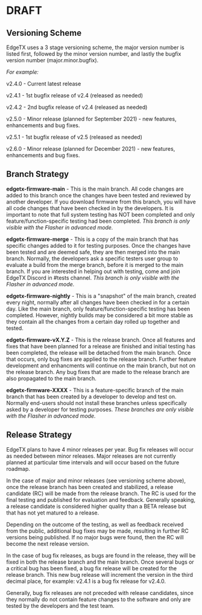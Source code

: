 # DRAFT

## Versioning Scheme

EdgeTX uses a 3 stage versioning scheme, the major version number is listed first, followed by the minor version number, and lastly the bugfix version number (major.minor.bugfix).

*For example:*

v2.4.0 - Current latest release

v2.4.1 - 1st bugfix release of v2.4 (released as needed)

v2.4.2 - 2nd bugfix release of v2.4 (released as needed) 

v2.5.0 - Minor release (planned for September 2021) - new features, enhancements and bug fixes.

v2.5.1 - 1st bugfix release of v2.5 (released as needed)

v2.6.0 - Minor release (planned for December 2021) - new features, enhancements and bug fixes.


## Branch Strategy

**edgetx-firmware-main** - This is the main branch. All code changes are added to this branch once the changes have been tested and reviewed by another developer. If you download firmware from this branch, you will have all code changes that have been checked in by the developers. It is important to note that full system testing has NOT been completed and only feature/function-specific testing had been completed. _This branch is only visible with the Flasher in advanced mode._

**edgetx-firmware-merge** - This is a copy of the main branch that has specific changes added to it for testing purposes. Once the changes have been tested and are deemed safe, they are then merged into the main branch. Normally, the developers ask a specific testers user group to evaluate a build from the merge branch, before it is merged to the main branch. If you are interested in helping out with testing, come and join EdgeTX Discord in #tests channel. _This branch is only visible with the Flasher in advanced mode._

**edgetx-firmware-nightly** - This is a "snapshot" of the main branch, created every night, normally after all changes have been checked in for a certain day. Like the main branch, only feature/function-specific testing has been completed. However, nightly builds may be considered a bit more stable as they contain all the changes from a certain day rolled up together and tested.

**edgetx-firmware-vX.Y.Z** - This is the release branch. Once all features and fixes that have been planned for a release are finished and initial testing has been completed, the release will be detached from the main branch. Once that occurs, only bug fixes are applied to the release branch. Further feature development and enhancments will continue on the main branch, but not on the release branch. Any bug fixes that are made to the release branch are also propagated to the main branch.

**edgetx-firmware-XXXX** - This is a feature-specific branch of the main branch that has been created by a developer to develop and test on. Normally end-users should not install these branches unless specifically asked by a developer for testing purposes. _These branches are only visible with the Flasher in advanced mode._


## Release Strategy

EdgeTX plans to have 4 minor releases per year. Bug fix releases will occur as needed between minor releases. Major releases are not currently planned at particular time intervals and will occur based on the future roadmap.

In the case of major and minor releases (see versioning scheme above), once the release branch has been created and stabilized, a release candidate (RC) will be made from the release branch. The RC is used for the final testing and published for evaluation and feedback. Generally speaking, a release candidate is considered higher quality than a BETA release but that has not yet matured to a release.

Depending on the outcome of the testing, as well as feedback received from the public, additional bug fixes may be made, resulting in further RC versions being published. If no major bugs were found, then the RC will become the next release version.

In the case of bug fix releases, as bugs are found in the release, they will be fixed in both the release branch and the main branch. Once several bugs or a critical bug has been fixed, a bug fix release will be created for the release branch. This new bug release will increment the version in the third decimal place, for example: v2.4.1 is a bug fix release for v2.4.0.

Generally, bug fix releases are not preceded with release candidates, since they normally do not contain feature changes to the software and only are tested by the developers and the test team.